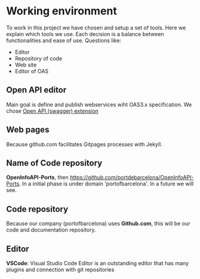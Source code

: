# Working environment
To work in this project we have chosen and setup a set of tools. Here we explain which tools we use. Each decision is a balance between functionalities and ease of use. Questions like:
- Editor
- Repository of code
- Web site
- Editor of OAS


## Open API editor
Main goal is define and publish webservices wiht OAS3.x specification. We chose [Open API (swagger) extension](https://marketplace.visualstudio.com/items?itemName=42Crunch.vscode-openapi)

## Web pages
Because github.com facilitates Gitpages processes with Jekyll.

## Name of Code repository
**OpenInfoAPI-Ports**, then https://github.com/portdebarcelona/OpenInfoAPI-Ports. In a initial phase is under domain 'portofbarcelona'. In a future we will see.

## Code repository
Because our company (portofbarcelona) uses **Github.com**, this will be our code and documentation repository.

## Editor
**VSCode**: Visual Studio Code Editor is an outstanding editor that has many plugins and connection with git repositories
